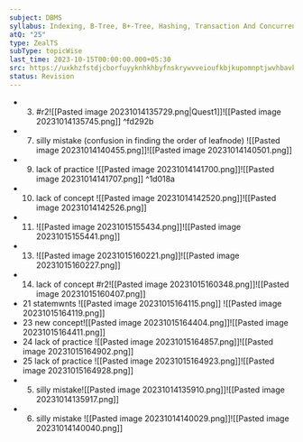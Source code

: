 ```yaml
---
subject: DBMS
syllabus: Indexing, B-Tree, B+-Tree, Hashing, Transaction And Concurrency Control
atQ: "25"
type: ZealTS
subType: topicWise
last_time: 2023-10-15T00:00:00.000+05:30
src: https://uxkhzfstdjcborfuyyknhkhbyfnskrywvveioufkbjkupomnptjwvhbavkysuhi.vercel.app/solution.html?testId=631efedfa733d3d3b8fe44e3&test_id=24
status: Revision
---
```


- 3. #r2![[Pasted image 20231014135729.png|Quest1]]![[Pasted image 20231014135745.png]]
 ^fd292b
- 7. silly  mistake (confusion in finding the order of leafnode) ![[Pasted image 20231014140455.png]]![[Pasted image 20231014140501.png]]
- 9. lack of practice ![[Pasted image 20231014141700.png]]![[Pasted image 20231014141707.png]] ^1d018a
- 10. lack of concept ![[Pasted image 20231014142520.png]]![[Pasted image 20231014142526.png]]
- 11. ![[Pasted image 20231015155434.png]]![[Pasted image 20231015155441.png]]
- 13. ![[Pasted image 20231015160221.png]]![[Pasted image 20231015160227.png]]
- 14. lack of concept #r2![[Pasted image 20231015160348.png]]![[Pasted image 20231015160407.png]]
- 21 statemwnts ![[Pasted image 20231015164115.png]] ![[Pasted image 20231015164119.png]]
- 23 new concept![[Pasted image 20231015164404.png]]![[Pasted image 20231015164411.png]]
- 24 lack of practice ![[Pasted image 20231015164857.png]]![[Pasted image 20231015164902.png]]
- 25 lack of practice ![[Pasted image 20231015164923.png]]![[Pasted image 20231015164928.png]]
- 5. silly mistake![[Pasted image 20231014135910.png]]![[Pasted image 20231014135917.png]]
- 6. silly mistake ![[Pasted image 20231014140029.png]]![[Pasted image 20231014140040.png]]